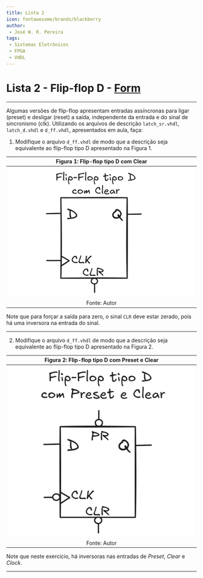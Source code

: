 ```yaml
---
title: Lista 2
icon: fontawesome/brands/blackberry
author:
 - José W. R. Pereira
tags:
 - Sistemas Eletrônicos
 - FPGA
 - VHDL
---
```


# Lista 2 - Flip-flop D - [Form](https://forms.gle/z82SUEugsUKrKfA56)


---

Algumas versões de flip-flop apresentam entradas assíncronas para ligar (preset) e desligar (reset) a saída, independente da entrada e do sinal de sincronismo (clk).
Utilizando os arquivos de descrição `latch_sr.vhdl`, `latch_d.vhdl` e `d_ff.vhdl`, apresentados em aula, faça:
 
1) Modifique o arquivo `d_ff.vhdl` de modo que a descrição seja equivalente ao flip-flop tipo D apresentado na Figura 1. 

| Figura 1: Flip-flop tipo D com Clear |
|:------------------------------------:|
| ![dff_clr](img/lista2-1.png)         |
| Fonte: Autor                         |

Note que para forçar a saída para zero, o sinal `CLR` deve estar zerado, pois há uma inversora na entrada do sinal. 

---

2) Modifique o arquivo `d_ff.vhdl` de modo que a descrição seja equivalente ao flip-flop tipo D apresentado na Figura 2. 

| Figura 2: Flip-flop tipo D com Preset e Clear |
|:------------------------------------:|
| ![dff_clr](img/lista2-2.png)         |
| Fonte: Autor                         |

Note que neste exercício, há inversoras nas entradas de *Preset*, *Clear* e *Clock*. 

---